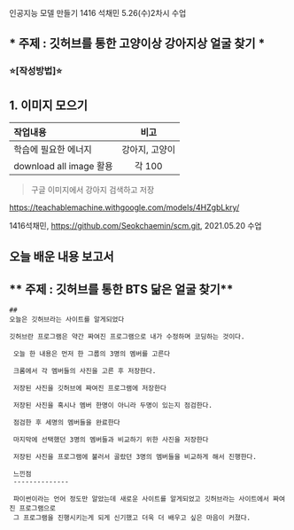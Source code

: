  인공지능 모델 만들기 1416 석채민
 5.26(수)2차시 수업
 
 ## * 주제 : 깃허브를 통한 고양이상 강아지상 얼굴 찾기 *
 
 
### :star:[작성방법]:star:

## 1. 이미지 모으기
작업내용|비고|
:---|:---:|
학습에 필요한 에너지|강아지, 고양이|
download all image 활용|각 100|

> 구글 이미지에서 강아지 검색하고 저장























https://teachablemachine.withgoogle.com/models/4HZgbLkry/

1416석채민, https://github.com/Seokchaemin/scm.git,
2021.05.20 수업

오늘 배운 내용 보고서
-------------
## ** 주제 : 깃허브를 통한 BTS 닮은 얼굴 찾기**


~~~
##
오늘은 깃허브라는 사이트를 알게되었다

깃허브란 프로그램은 약간 짜여진 프로그램으로 내가 수정하며 코딩하는 것이다.

 오늘 한 내용은 먼저 한 그룹의 3명의 멤버를 고른다
 
 크롬에서 각 멤버들의 사진을 고른 후 저장한다.
 
 저장된 사진을 깃허브에 짜여진 프로그램에 저장한다
 
 저장된 사진을 혹시나 멤버 한명이 아니라 두명이 있는지 점검한다.
 
 점검한 후 세명의 멤버들을 완료한다
 
 마지막에 선택했던 3명의 멤버들과 비교하기 위한 사진을 저장한다
 
 저장된 사진을 프로그램에 불러서 골랐던 3명의 멤버들을 비교하게 해서 진행한다.
 
 느낀점
 --------------
 
 파이썬이라는 언어 정도만 알았는데 새로운 사이트를 알게되었고 깃허브라는 사이트에서 짜여진 프로그램으로
 그 프로그램을 진행시키는게 되게 신기했고 더욱 더 배우고 싶은 마음이 커졌다.







